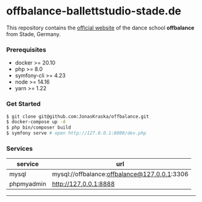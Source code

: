 # offbalance-ballettstudio-stade.de

This repository contains the [official website](http://offbalance-ballettstudio-stade.de) of the dance school **offbalance** from Stade, Germany.

### Prerequisites

* docker >= 20.10
* php >= 8.0
* symfony-cli >= 4.23
* node >= 14.16
* yarn >= 1.22

### Get Started

```bash
$ git clone git@github.com:JonasKraska/offbalance.git
$ docker-compose up -d
$ php bin/composer build
$ symfony serve # open http://127.0.0.1:8000/dev.php
```

### Services

| service | url |
| --- | --- |
| mysql | mysql://offbalance:offbalance@127.0.0.1:3306 |
| phpmyadmin | http://127.0.0.1:8888 |

---

